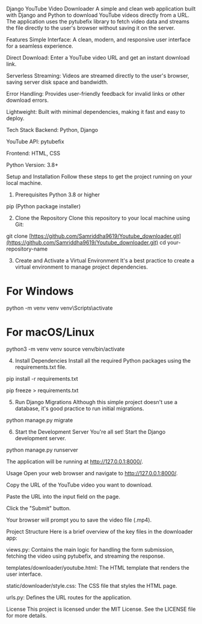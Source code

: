 Django YouTube Video Downloader
A simple and clean web application built with Django and Python to download YouTube videos directly from a URL. The application uses the pytubefix library to fetch video data and streams the file directly to the user's browser without saving it on the server.

Features
Simple Interface: A clean, modern, and responsive user interface for a seamless experience.

Direct Download: Enter a YouTube video URL and get an instant download link.

Serverless Streaming: Videos are streamed directly to the user's browser, saving server disk space and bandwidth.

Error Handling: Provides user-friendly feedback for invalid links or other download errors.

Lightweight: Built with minimal dependencies, making it fast and easy to deploy.

Tech Stack
Backend: Python, Django

YouTube API: pytubefix

Frontend: HTML, CSS

Python Version: 3.8+

Setup and Installation
Follow these steps to get the project running on your local machine.

1. Prerequisites
Python 3.8 or higher

pip (Python package installer)

2. Clone the Repository
Clone this repository to your local machine using Git:

git clone [https://github.com/Samriddha9619/Youtube_downloader.git](https://github.com/Samriddha9619/Youtube_downloader.git)
cd your-repository-name

3. Create and Activate a Virtual Environment
It's a best practice to create a virtual environment to manage project dependencies.

# For Windows
python -m venv venv
venv\Scripts\activate

# For macOS/Linux
python3 -m venv venv
source venv/bin/activate

4. Install Dependencies
Install all the required Python packages using the requirements.txt file.

pip install -r requirements.txt

pip freeze > requirements.txt

5. Run Django Migrations
Although this simple project doesn't use a database, it's good practice to run initial migrations.

python manage.py migrate

6. Start the Development Server
You're all set! Start the Django development server.

python manage.py runserver

The application will be running at http://127.0.0.1:8000/.

Usage
Open your web browser and navigate to http://127.0.0.1:8000/.

Copy the URL of the YouTube video you want to download.

Paste the URL into the input field on the page.

Click the "Submit" button.

Your browser will prompt you to save the video file (.mp4).

Project Structure
Here is a brief overview of the key files in the downloader app:

views.py: Contains the main logic for handling the form submission, fetching the video using pytubefix, and streaming the response.

templates/downloader/youtube.html: The HTML template that renders the user interface.

static/downloader/style.css: The CSS file that styles the HTML page.

urls.py: Defines the URL routes for the application.

License
This project is licensed under the MIT License. See the LICENSE file for more details.
